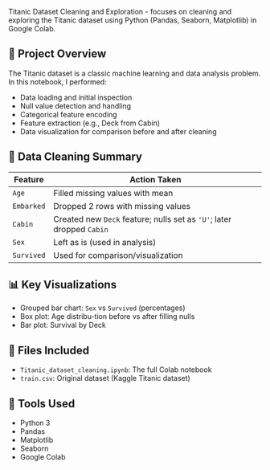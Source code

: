 Titanic Dataset Cleaning and Exploration - focuses on cleaning and exploring the Titanic dataset using Python (Pandas, Seaborn, Matplotlib) in Google Colab.

## 📂 Project Overview

The Titanic dataset is a classic machine learning and data analysis problem. In this notebook, I performed:

- Data loading and initial inspection
- Null value detection and handling
- Categorical feature encoding
- Feature extraction (e.g., Deck from Cabin)
- Data visualization for comparison before and after cleaning

## 🧹 Data Cleaning Summary

| Feature     | Action Taken                                  |
|-------------|-----------------------------------------------|
| `Age`       | Filled missing values with mean               |
| `Embarked`  | Dropped 2 rows with missing values            |
| `Cabin`     | Created new `Deck` feature; nulls set as `'U'`; later dropped `Cabin` |
| `Sex`       | Left as is (used in analysis)                 |
| `Survived`  | Used for comparison/visualization             |

## 📊 Key Visualizations

- Grouped bar chart: `Sex` vs `Survived` (percentages)
- Box plot: Age distribu-tion before vs after filling nulls
- Bar plot: Survival by Deck

## 📁 Files Included

- `Titanic_dataset_cleaning.ipynb`: The full Colab notebook
- `train.csv`: Original dataset (Kaggle Titanic dataset)

## 🚀 Tools Used

- Python 3
- Pandas
- Matplotlib
- Seaborn
- Google Colab  


